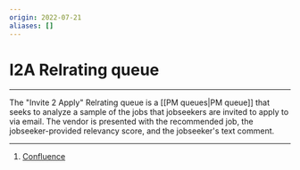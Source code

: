 ```yaml
---
origin: 2022-07-21
aliases: []
---
```

# I2A Relrating queue
---
The "Invite 2 Apply" Relrating queue is a [[PM queues|PM queue]] that seeks to analyze a sample of the jobs that jobseekers are invited to apply to via email. The vendor is presented with the recommended job, the jobseeker-provided relevancy score, and the jobseeker's text comment. 

---
1. [Confluence](https://wiki.indeed.com/display/squalops/Relevance+Rating+-+Job+Seeker+Feedback)